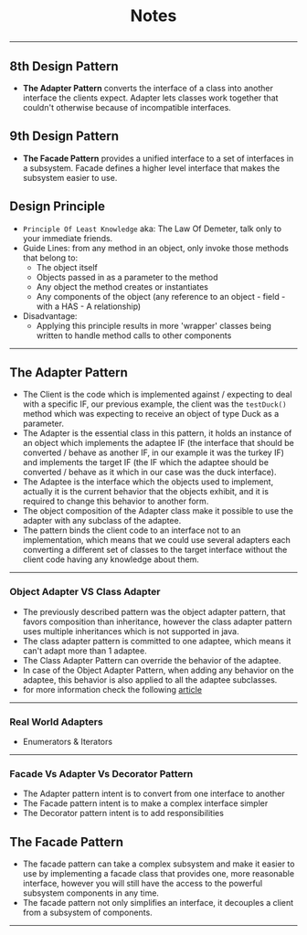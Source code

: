 # <p align="center"> Notes </p>
***
## 8th Design Pattern
- **The Adapter Pattern** converts the interface of a class into another interface the clients expect.
Adapter lets classes work together that couldn't otherwise because of incompatible interfaces.
## 9th Design Pattern
- **The Facade Pattern** provides a unified interface to a set of interfaces in a subsystem.
Facade defines a higher level interface that makes the subsystem easier to use.
## Design Principle
- `Principle Of Least Knowledge` aka: The Law Of Demeter, talk only to your immediate friends.
- Guide Lines: from any method in an object, only invoke those methods that belong to:<br>
  * The object itself
  * Objects passed in as a parameter to the method
  * Any object the method creates or instantiates
  * Any components of the object (any reference to an object - field - 
  with a HAS - A relationship)
- Disadvantage:
  * Applying this principle results in more 'wrapper' classes being written
  to handle method calls to other components

***
## The Adapter Pattern
- The Client is the code which is implemented against / expecting to deal with a specific IF, 
our previous example, the client was the `testDuck()` method which was expecting to receive an object
of type Duck as a parameter.
- The Adapter is the essential class in this pattern, it holds an instance of an object which implements
the adaptee IF (the interface that should be converted / behave as another IF, in our example
it was the turkey IF) and implements the target IF (the IF which the adaptee should be converted / behave as it which in our case
was the duck interface).
- The Adaptee is the interface which the objects used to implement, actually it is the current behavior that the objects exhibit, and it is required to 
change this behavior to another form.
- The object composition of the Adapter class make it possible to use the adapter with any subclass of the adaptee.
- The pattern binds the client code to an interface not to an implementation, which means that we could use several adapters
each converting a different set of classes to the target interface without the client code having any knowledge about them.

<hr>

### Object Adapter VS Class Adapter
- The previously described pattern was the object adapter pattern, that favors composition than inheritance,
however the class adapter pattern uses multiple inheritances which is not supported in java.
- The class adapter pattern is committed to one adaptee, which means it can't adapt more than 1 adaptee.
- The Class Adapter Pattern can override the behavior of the adaptee.
- In case of the Object Adapter Pattern, when adding any behavior on the adaptee, this behavior is also applied to all the adaptee
subclasses.
- for more information check the following [article](https://stackoverflow.com/questions/9978477/difference-between-object-adapter-pattern-and-class-adapter-pattern)

<hr>

### Real World Adapters
- Enumerators & Iterators

<hr>

### Facade Vs Adapter Vs Decorator Pattern
- The Adapter pattern intent is to convert from one interface to another
- The Facade pattern intent is to make a complex interface simpler
- The Decorator pattern intent is to add responsibilities

## The Facade Pattern
- The facade pattern can take a complex subsystem and make it easier to use by implementing a 
facade class that provides one, more reasonable interface, however you will still have the 
access to the powerful subsystem components in any time.
- The facade pattern not only simplifies an interface, it decouples a client from
a subsystem of components.

<hr> 